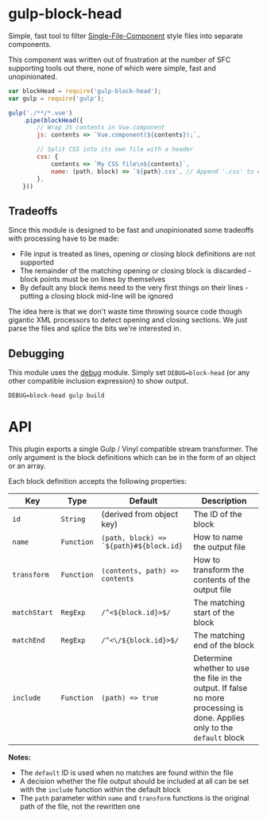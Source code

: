 gulp-block-head
===============
Simple, fast tool to filter [Single-File-Component](https://vuejs.org/v2/guide/single-file-components.html) style files into separate components.

This component was written out of frustration at the number of SFC supporting tools out there, none of which were simple, fast and unopinionated.



```javascript
var blockHead = require('gulp-block-head');
var gulp = require('gulp');

gulp('./**/*.vue')
	.pipe(blockHead({
		// Wrap JS contents in Vue.component
		js: contents => `Vue.component(${contents});`, 

		// Split CSS into its own file with a header
		css: {
			contents => `My CSS file\n${contents}`,
			name: (path, block) => `${path}.css`, // Append '.css' to end of input file name (e.g. myComponent.vue -> myComponent.vue.css)
		},
	}))
```


Tradeoffs
---------
Since this module is designed to be fast and unopinionated some tradeoffs with processing have to be made:

* File input is treated as lines, opening or closing block definitions are not supported
* The remainder of the matching opening or closing block is discarded - block points must be on lines by themselves
* By default any block items need to the very first things on their lines - putting a closing block mid-line will be ignored

The idea here is that we don't waste time throwing source code though gigantic XML processors to detect opening and closing sections. We just parse the files and splice the bits we're interested in.


Debugging
---------
This module uses the [debug](https://github.com/visionmedia/debug) module. Simply set `DEBUG=block-head` (or any other compatible inclusion expression) to show output.

```
DEBUG=block-head gulp build
```


API
===

This plugin exports a single Gulp / Vinyl compatible stream transformer.
The only argument is the block definitions which can be in the form of an object or an array.

Each block definition accepts the following properties:

| Key          | Type       | Default                                            | Description                                      |
|--------------|------------|----------------------------------------------------|--------------------------------------------------|
| `id`         | `String`   | (derived from object key)                          | The ID of the block                              |
| `name`       | `Function` | <code>(path, block) => `${path}#${block.id}</code> | How to name the output file                      |
| `transform`  | `Function` | <code>(contents, path) => contents</code>          | How to transform the contents of the output file |
| `matchStart` | `RegExp`   | `/^<${block.id}>$/`                                | The matching start of the block                  |
| `matchEnd`   | `RegExp`   | `/^<\/${block.id}>$/`                              | The matching end of the block                    |
| `include`    | `Function` | <code>(path) => true</code>                        | Determine whether to use the file in the output. If false no more processing is done. Applies only to the `default` block |


**Notes:**

* The `default` ID is used when no matches are found within the file
* A decision whether the file output should be included at all can be set with the `include` function within the default block
* The `path` parameter within `name` and `transform` functions is the original path of the file, not the rewritten one
